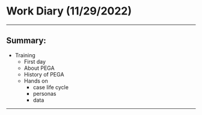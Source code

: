 # Work Diary (11/29/2022)

---
## Summary:

* Training
    - First day
    - About PEGA
    - History of PEGA
    - Hands on
        * case life cycle
        * personas
        * data
---